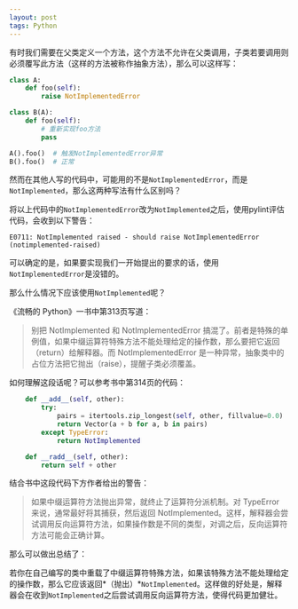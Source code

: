 ```yaml
---
layout: post
tags: Python
---
```


有时我们需要在父类定义一个方法，这个方法不允许在父类调用，子类若要调用则必须覆写此方法（这样的方法被称作抽象方法），那么可以这样写：

```python
class A:
    def foo(self):
        raise NotImplementedError

class B(A):
    def foo(self):
        # 重新实现foo方法
        pass

A().foo()  # 触发NotImplementedError异常
B().foo()  # 正常
```

然而在其他人写的代码中，可能用的不是`NotImplementedError`，而是`NotImplemented`，那么这两种写法有什么区别吗？

将以上代码中的`NotImplementedError`改为`NotImplemented`之后，使用pylint评估代码，会收到以下警告：

```
E0711: NotImplemented raised - should raise NotImplementedError (notimplemented-raised)
```

可以确定的是，如果要实现我们一开始提出的要求的话，使用`NotImplementedError`是没错的。

那么什么情况下应该使用`NotImplemented`呢？

《流畅的 Python》一书中第313页写道：

> 别把 NotImplemented 和 NotImplementedError 搞混了。前者是特殊的单例值，如果中缀运算符特殊方法不能处理给定的操作数，那么要把它返回（return）给解释器。而 NotImplementedError 是一种异常，抽象类中的占位方法把它抛出（raise），提醒子类必须覆盖。

如何理解这段话呢？可以参考书中第314页的代码：

```python
    def __add__(self, other):
        try:
            pairs = itertools.zip_longest(self, other, fillvalue=0.0)
            return Vector(a + b for a, b in pairs)
        except TypeError:
            return NotImplemented

    def __radd__(self, other):
        return self + other
```

结合书中这段代码下方作者给出的警告：

> 如果中缀运算符方法抛出异常，就终止了运算符分派机制。对 TypeError 来说，通常最好将其捕获，然后返回 NotImplemented。这样，解释器会尝试调用反向运算符方法，如果操作数是不同的类型，对调之后，反向运算符方法可能会正确计算。

那么可以做出总结了：

若你在自己编写的类中重载了中缀运算符特殊方法，如果该特殊方法不能处理给定的操作数，那么它应该返回*（抛出）*`NotImplemented`。这样做的好处是，解释器会在收到`NotImplemented`之后尝试调用反向运算符方法，使得代码更加健壮。
